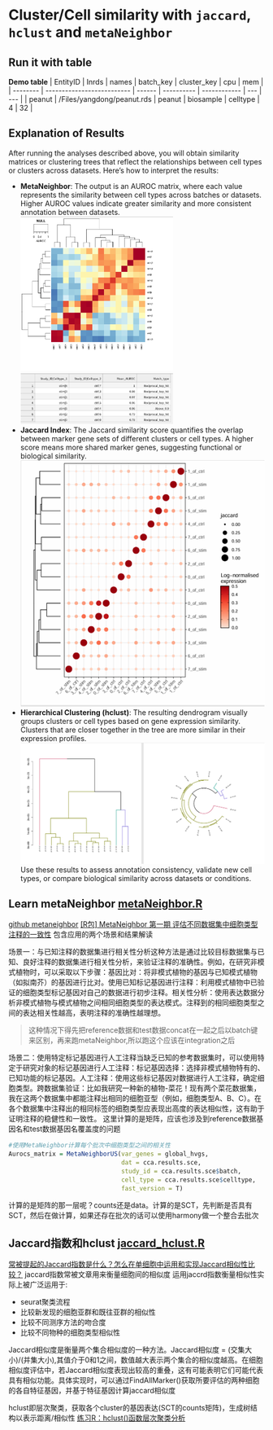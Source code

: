 # Cluster/Cell similarity with `jaccard`, `hclust` and `metaNeighbor`

## Run it with table
**Demo table**
| EntityID | Inrds                      | names  | batch\_key | cluster\_key | cpu | mem |
| -------- | -------------------------- | ------ | ---------- | ------------ | --- | --- |
| peanut   | /Files/yangdong/peanut.rds | peanut | biosample  | celltype     | 4   | 32  |


## Explanation of Results

After running the analyses described above, you will obtain similarity matrices or clustering trees that reflect the relationships between cell types or clusters across datasets. Here’s how to interpret the results:

- **MetaNeighbor**: The output is an AUROC matrix, where each value represents the similarity between cell types across batches or datasets. Higher AUROC values indicate greater similarity and more consistent annotation between datasets.
  <img src="image/image-1.png" alt="alt text" width="300"/>
  <img src="image/image.png" alt="alt text" width="300"/>
- **Jaccard Index**: The Jaccard similarity score quantifies the overlap between marker gene sets of different clusters or cell types. A higher score means more shared marker genes, suggesting functional or biological similarity.
  ![alt text](image/image-2.png)
- **Hierarchical Clustering (hclust)**: The resulting dendrogram visually groups clusters or cell types based on gene expression similarity. Clusters that are closer together in the tree are more similar in their expression profiles.
  ![alt text](image/image-3.png)
Use these results to assess annotation consistency, validate new cell types, or compare biological similarity across datasets or conditions.

## Learn metaNeighbor [metaNeighbor.R](https://github.com/ydgenomics/Scripts/blob/main/metaneighbor/metaNeighbor.R)
[github metaneighbor](https://github.com/maggiecrow/MetaNeighbor)
[[R包] MetaNeighbor 第一期 评估不同数据集中细胞类型注释的一致性](https://mp.weixin.qq.com/s/cb9DWJm8zNc1J9wEUNTUVg)
包含应用的两个场景和结果解读

场景一：与已知注释的数据集进行相关性分析这种方法是通过比较目标数据集与已知、良好注释的数据集进行相关性分析，来验证注释的准确性。例如，在研究非模式植物时，可以采取以下步骤：基因比对：将非模式植物的基因与已知模式植物（如拟南芥）的基因进行比对。使用已知标记基因进行注释：利用模式植物中已验证的细胞类型标记基因对自己的数据进行初步注释。相关性分析：使用表达数据分析非模式植物与模式植物之间相同细胞类型的表达模式。注释到的相同细胞类型之间的表达相关性越高，表明注释的准确性越理想。
> 这种情况下得先把reference数据和test数据concat在一起之后以batch键来区别，再来跑metaNeighbor,所以跑这个应该在integration之后

场景二：使用特定标记基因进行人工注释当缺乏已知的参考数据集时，可以使用特定于研究对象的标记基因进行人工注释：标记基因选择：选择非模式植物特有的、已知功能的标记基因。人工注释：使用这些标记基因对数据进行人工注释，确定细胞类型。跨数据集验证：比如我研究一种新的植物-菜花！现有两个菜花数据集，我在这两个数据集中都能注释出相同的细胞亚型（例如，细胞类型A、B、C）。在各个数据集中注释出的相同标签的细胞类型应表现出高度的表达相似性，这有助于证明注释的稳健性和一致性。
这里计算的是矩阵，应该也涉及到reference数据基因名和test数据基因名覆盖度的问题

```R
#使用MetaNeighbor计算每个批次中细胞类型之间的相关性
Aurocs_matrix = MetaNeighborUS(var_genes = global_hvgs, 
                               dat = cca.results.sce, 
                               study_id = cca.results.sce$batch, 
                               cell_type = cca.results.sce$celltype, 
                               fast_version = T)
```
计算的是矩阵的那一层呢？counts还是data。计算的是SCT，先判断是否具有SCT，然后在做计算，如果还存在批次的话可以使用harmony做一个整合去批次

## Jaccard指数和hclust [jaccard_hclust.R](https://github.com/ydgenomics/Scripts/blob/main/metaneighbor/jaccard_hclust.R)
[常被提起的Jaccard指数是什么？怎么在单细胞中运用和实现Jaccard相似性比较？](https://mp.weixin.qq.com/s/-6iM2phNUh2Qo0wbN0Azpw)
jaccard指数常被文章用来衡量细胞间的相似度
运用jaccrd指数衡量相似性实际上被广泛运用于:
  - seurat聚类流程
  - 比较新发现的细胞亚群和既往亚群的相似性
  - 比较不同测序方法的吻合度
  - 比较不同物种的细胞类型相似性

Jaccard相似度是衡量两个集合相似度的⼀种⽅法。Jaccard相似度 = (交集⼤⼩)/(并集⼤⼩),其值介于0和1之间，数值越⼤表示两个集合的相似度越⾼。在细胞相似度评估中，若Jaccard相似度表现出较⾼的重叠，这有可能表明它们可能代表具有相似功能。具体实现时，可以通过FindAllMarker()获取所要评估的两种细胞的各自特征基因，并基于特征基因计算jaccard相似度

hclust即层次聚类，获取各个cluster的基因表达(SCT的counts矩阵)，生成树结构以表示距离/相似性
[练习R：hclust()函数层次聚类分析](https://mp.weixin.qq.com/s/-AvRPX7DG5fzyAVmv8wg7Q)
